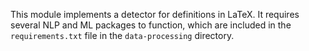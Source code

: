  This module implements a detector for definitions in LaTeX. It requires several
 NLP and ML packages to function, which are included in the `requirements.txt`
 file in the `data-processing` directory.
